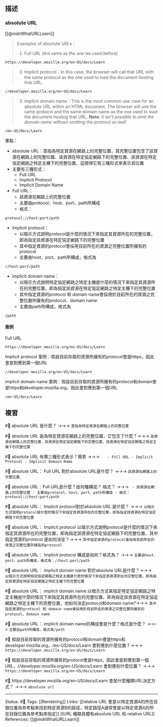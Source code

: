 ## 描述

### absolute URL

[[@mdnWhatURLLearn]]
>  Examples of absolute URLs：
> 1.  Full URL (the same as the one we used before)
```
https://developer.mozilla.org/en-US/docs/Learn
```
> 2. Implicit protocol：In this case, the browser will call that URL with the same protocol as the one used to load the document hosting that URL.
```
//developer.mozilla.org/en-US/docs/Learn
```
> 3. Implicit domain name：This is the most common use case for an absolute URL within an HTML document. The browser will use the same protocol and the same domain name as the one used to load the document hosting that URL. **Note:** _it isn't possible to omit the domain name without omitting the protocol as well_.
```
/en-US/docs/Learn
```

重點：
- absolute URL：意指為特定資源在網路上的完整位置，其完整位置包含了該資源在網路上的完整位置、該資源在特定協定網路下的完整位置、該資源在特定協定網路之特定主機下的完整位置，這使得它有三種形式來表示其位置
- 主要有三種形式：
	- Full URL
	- Implicit Protocol
	- Implicit Domain Name
-  Full URL：
	- 該資源在網路上的完整位置
	- 主要由protocol、host、port、path所構成
	- 格式：
```
protocol://host:port/path
```
- Implicit protocol：
	- 以暗示方式說明protocol是什麼的情況下來指定其資源所在的完整位置，即為指定該資源在特定協定網路下的完整位置
	- 其中指定資源的protocol會採用目前所在的資源之完整位置所擁有的protocol
	- 主要由host、port、path所構成，格式為
```
//host:port/path
```
-  implicit domain name：
	- 以暗示方式說明特定協定網路之特定主機是什麼的情況下來指定其資源所在的完整位置，即為指定該資源在特定協定網路之特定主機下的完整位置
	- 其中指定資源的protocol 和 domain name會採用於目前所在的資源之完整位置所擁有的protocol、domain name
	- 主要由path所構成，格式為
```
/path
```


#### 案例

Full URL
```
https://developer.mozilla.org/en-US/docs/Learn
```

 Implicit protocol 案例：假設目前存取的資源所擁有的protocol會是https，因此會是對應到第一個URL
```
//developer.mozilla.org/en-US/docs/Learn
```

 implicit domain name 案例：假設目前存取的資源所擁有的protocol和domain會是https和developer.mozilla.org，因此會對應到第一個URL
```
/en-US/docs/Learn
```


## 複習
#🧠  absolute URL 是什麼？ ->->-> `意指為特定資源在網路上的完整位置`
<!--SR:!2022-11-13,10,250-->

#🧠  absolute URL 是為特定資源在網路上的完整位置，它包含了什麼？->->-> `該資源在網路上的完整位置、該資源在特定協定網路下的完整位置、該資源在特定協定網路之特定主機下的完整位置`
<!--SR:!2022-11-23,13,230-->


#🧠  absolute URL 有哪三種形式表示？簡答 ->->-> `	- Full URL - Implicit Protocol - Implicit Domain Name`
<!--SR:!2022-11-12,9,250-->

#🧠  absolute URL： Full URL 對於absolute URL是什麼？ ->->-> `該資源在網路上的完整位置、`
<!--SR:!2022-11-12,9,250-->

#🧠 absolute URL：Full URL是什麼？由何種構成？ 格式？ ->->-> `	- 該資源在網路上的完整位置 - 主要由protocol、host、port、path所構成 - 格式：protocol://host:port/path`
<!--SR:!2022-11-13,10,250-->

#🧠 absolute URL： Implicit protocol對於absolute URL 是什麼？ ->->-> `以暗示方式說明protocol是什麼的情況下來指定其資源所在的完整位置，即為指定該資源在特定協定網路下的完整位置`
<!--SR:!2022-11-13,10,250-->

#🧠 absolute URL： Implicit protocol 以暗示方式說明protocol是什麼的情況下來指定其資源所在的完整位置，即為指定該資源在特定協定網路下的完整位置，其中指定資源的protocol 是如何決定？->->-> `其中指定資源的protocol會採用目前所在的資源之完整位置所擁有的protocol`
<!--SR:!2022-11-10,7,250-->

#🧠 absolute URL： Implicit protocol 構成是如何？格式為？ ->->-> `主要由host、port、path所構成，格式為：//host:port/path`
<!--SR:!2022-11-10,7,250-->


#🧠 absolute URL： implicit domain name 對於absolute URL是什麼？->->-> ` 以暗示方式說明特定協定網路之特定主機是什麼的情況下來指定其資源所在的完整位置，即為指定該資源在特定協定網路之特定主機下的完整位置`
<!--SR:!2022-11-13,10,250-->


#🧠  absolute URL：  implicit domain name 以暗示方式來指定特定協定網路之特定主機是什麼的情況下來指定其資源所在的完整位置，即為指定該資源在特定協定網路之特定主機下的完整位置，他如何決定protocol和domain name?->->-> `其中指定資源的protocol 和 domain name會採用於目前所在的資源之完整位置所擁有的protocol、domain name`
<!--SR:!2022-11-13,10,250-->

#🧠 absolute URL：  implicit domain name的構成會是什麼？格式是什麼？ ->->-> `主要由path所構成，格式為/path`
<!--SR:!2022-11-12,9,250-->


#🧠 假設目前存取的資源所擁有的protocol和domain會是https和developer.mozilla.org，\/en-US\/docs\/Learn 會對應到什麼位置？->->-> `https://developer.mozilla.org/en-US/docs/Learn`
<!--SR:!2022-11-13,10,250-->


#🧠 假設目前存取的資源所擁有的protocol會是https，因此會是對應到第一個URL，\/\/developer.mozilla.org\/en-US\/docs\/Learn 會對應到什麼位置？ ->->-> `https://developer.mozilla.org/en-US/docs/Learn`
<!--SR:!2022-11-13,10,250-->

#🧠 https\:\/\/developer\.mozilla\.org\/en-US\/docs\/Learn 會是什麼種類URL決定方式？ ->->-> `absolute url`
<!--SR:!2022-11-13,10,250-->


---
Status: #🌱 
Tags:
[[Rendering]]
Links:
[[relative URL 會是以特定資源A的所在目錄位置為參考點來找到特定資源B的路徑，特定路徑A通常會是以特定資源A的所在目錄位置為參考點來指定]]
[[URL 種類具體有absolute URL 和 relative URL]]
References:
[[@mdnWhatURLLearn]]